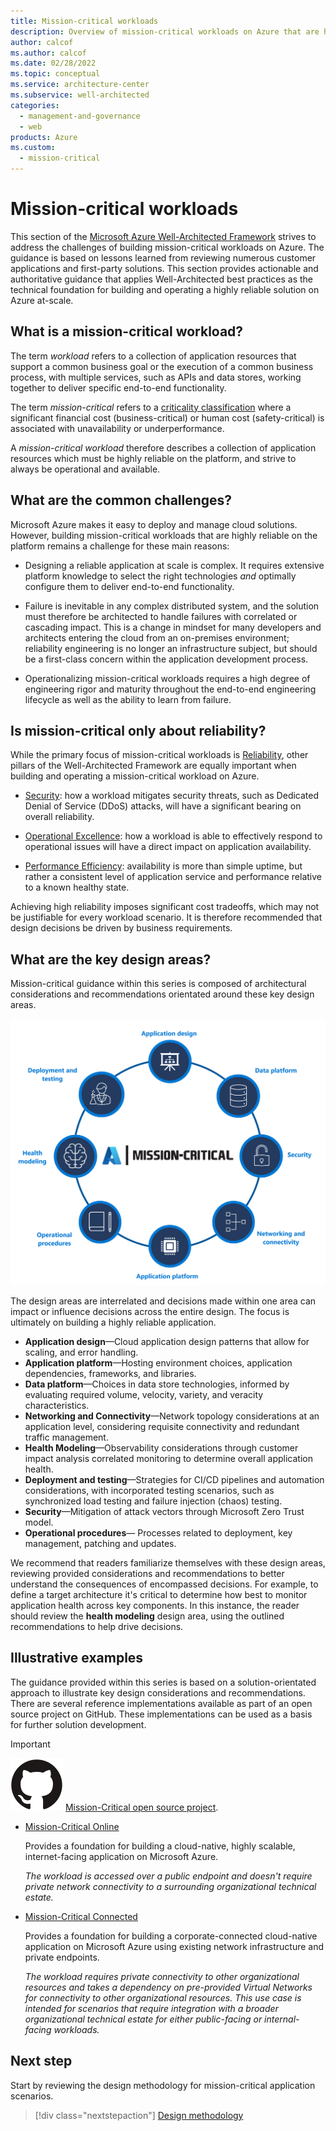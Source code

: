 ```yaml
---
title: Mission-critical workloads
description: Overview of mission-critical workloads on Azure that are highly reliable.
author: calcof
ms.author: calcof
ms.date: 02/28/2022
ms.topic: conceptual
ms.service: architecture-center
ms.subservice: well-architected
categories:
  - management-and-governance
  - web
products: Azure
ms.custom:
  - mission-critical
---
```

# Mission-critical workloads

This section of the [Microsoft Azure Well-Architected Framework](/azure/architecture/framework) strives to address the challenges of building mission-critical workloads on Azure. The guidance is based on lessons learned from reviewing numerous customer applications and first-party solutions. This section provides actionable and authoritative guidance that applies Well-Architected best practices as the technical foundation for building and operating a highly reliable solution on Azure at-scale.

## What is a mission-critical workload?

The term _workload_ refers to a collection of application resources that support a common business goal or the execution of a common business process, with multiple services, such as APIs and data stores, working together to deliver specific end-to-end functionality.

The term _mission-critical_ refers to a [criticality classification](/azure/cloud-adoption-framework/manage/considerations/criticality) where a significant financial cost (business-critical) or human cost (safety-critical) is associated with unavailability or underperformance.

A _mission-critical workload_ therefore describes a collection of application resources which must be highly reliable on the platform, and strive to always be operational and available.

## What are the common challenges?

Microsoft Azure makes it easy to deploy and manage cloud solutions. However, building mission-critical workloads that are highly reliable on the platform remains a challenge for these main reasons:

- Designing a reliable application at scale is complex. It requires extensive platform knowledge to select the right technologies _and_ optimally configure them to deliver end-to-end functionality.

- Failure is inevitable in any complex distributed system, and the solution must therefore be architected to handle failures with correlated or cascading impact. This is a change in mindset for many developers and architects entering the cloud from an on-premises environment; reliability engineering is no longer an infrastructure subject, but should be a first-class concern within the application development process.

- Operationalizing mission-critical workloads requires a high degree of engineering rigor and maturity throughout the end-to-end engineering lifecycle as well as the ability to learn from failure.

## Is mission-critical only about reliability?

While the primary focus of mission-critical workloads is [Reliability](/azure/architecture/framework/#reliability), other pillars of the Well-Architected Framework are equally important when building and operating a mission-critical workload on Azure.  

- [Security](/azure/architecture/framework/security/): how a workload mitigates security threats, such as Dedicated Denial of Service (DDoS) attacks, will have a significant bearing on overall reliability.

- [Operational Excellence](/azure/architecture/framework/devops/): how a workload is able to effectively respond to operational issues will have a direct impact on application availability. 

- [Performance Efficiency](/azure/architecture/framework/scalability/): availability is more than simple uptime, but rather a consistent level of application service and performance relative to a known healthy state.

Achieving high reliability imposes significant cost tradeoffs, which may not be justifiable for every workload scenario. It is therefore recommended that design decisions be driven by business requirements.

## What are the key design areas?

Mission-critical guidance within this series is composed of architectural considerations and recommendations orientated around these key design areas.

![Mission-critical design areas](./images/mission-critical-design-areas.png "Mission-critical design areas")

The design areas are interrelated and decisions made within one area can impact or influence decisions across the entire design. The focus is ultimately on building a highly reliable application.

- **Application design**&mdash;Cloud application design patterns that allow for scaling, and error handling. 
- **Application platform**&mdash;Hosting environment choices, application dependencies, frameworks, and libraries.
- **Data platform**&mdash;Choices in data store technologies, informed by evaluating required volume, velocity, variety, and veracity characteristics.
- **Networking and Connectivity**&mdash;Network topology considerations at an application level, considering requisite connectivity and redundant traffic management.
- **Health Modeling**&mdash;Observability considerations through customer impact analysis correlated monitoring to determine overall application health.
- **Deployment and testing**&mdash;Strategies for CI/CD pipelines and automation considerations, with incorporated testing scenarios, such as synchronized load testing and failure injection (chaos) testing.
- **Security**&mdash;Mitigation of attack vectors through Microsoft Zero Trust model.
- **Operational procedures**&mdash; Processes related to deployment, key management, patching and updates.

We recommend that readers familiarize themselves with these design areas, reviewing provided considerations and recommendations to better understand the consequences of encompassed decisions. For example, to define a target architecture it's critical to determine how best to monitor application health across key components. In this instance, the reader should review the **health modeling** design area, using the outlined recommendations to help drive decisions.

## Illustrative examples

The guidance provided within this series is based on a solution-orientated approach to illustrate key design considerations and recommendations. There are several reference implementations available as part of an open source project on GitHub. These implementations can be used as a basis for further solution development.

> [!IMPORTANT]
> ![GitHub logo](./../_images/github.svg) [Mission-Critical open source project](http://github.com/azure/mission-critical).

- [Mission-Critical Online](https://github.com/Azure/Mission-Critical-Online)

  Provides a foundation for building a cloud-native, highly scalable, internet-facing application on Microsoft Azure.
  
  _The workload is accessed over a public endpoint and doesn't require private network connectivity to a surrounding organizational technical estate._

- [Mission-Critical Connected](https://github.com/Azure/Mission-Critical-Connected) 

  Provides a foundation for building a corporate-connected cloud-native application on Microsoft Azure using existing network infrastructure and private endpoints.
  
  _The workload requires private connectivity to other organizational resources and takes a dependency on pre-provided Virtual Networks for connectivity to other organizational resources. This use case is intended for scenarios that require integration with a broader organizational technical estate for either public-facing or internal-facing workloads._

## Next step

Start by reviewing the design methodology for mission-critical application scenarios.

> [!div class="nextstepaction"]
> [Design methodology](mission-critical-design-methodology.md)
